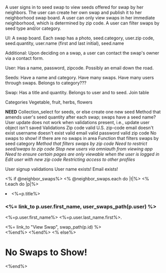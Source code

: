 A user signs in to seed swap to view seeds offered for swap by her neighbors. The user can create her own swap and publish it to her neighborhood swap board. A user can only view swaps in her immediate neighborhood, which is determined by zip code. A user can filter swaps by seed type and/or category. 

UI: A swap board. Each swap has a photo, seed.category, user.zip code, seed.quantity, user.name (first and last initial), seed.name

Additional: Upon deciding on a swap, a user can contact the swap's owner via a contact form. 

User: 
Has a name, password, zipcode.  Possibly an email down the road. 

Seeds: 
Have a name and category.
Have many swaps. Have many users through swaps.
Belongs to category???

Swap: 
Has a title and quantity.
Belongs to user and to seed.
Join table

Categories
Vegetable, fruit, herbs, flowers

**NEED**
Collection_select for seeds, or else create one new seed
Method that amends user's seed quantity after each swap; swaps have a seed name?
User update does not work when validations present, i.e., update user object isn't saved
Validations
    Zip code valid U.S. zip-code
    email doesn't exist
    username doesn't exist
    valid email
    valid password
    valid zip code
No swaps to show! if there are no swaps in area
Function that filters swaps by seed category
*Method that filters swaps by zip code*
*Need to restrict seed/swaps to zip code*
*Stop new users via omniauth from viewing app*
*Need to ensure certain pages are only viewable when the user is logged in*
*Edit user with new zip code*
*Restricting access to other profiles*

User signup validations
User name exists!
Email exists!


<% if @neighbor_swaps%>
    <% @neighbor_swaps.each do |t|%>
        <% t.each do |p|%>
        <br>
         <li><%=p.title%></li>
         <h3> <%= link_to p.user.first_name, user_swaps_path(p.user) %></h3>
         <p><%=p.user.first_name%> <%=p.user.last_name.first%>.</p>
         <td><%= link_to "View Swap", swap_path(p.id) %></td>
         <br>
        <%end%>
    <%end%>
<% else%>
    <h1> No Swaps to Show! </h1>
<%end%>


